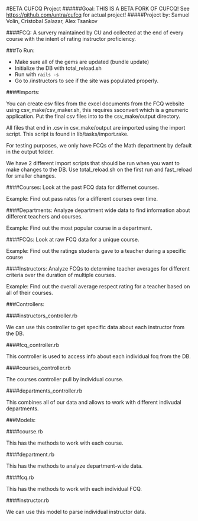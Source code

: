 #BETA CUFCQ Project
######Goal: THIS IS A BETA FORK OF CUFCQ! See https://github.com/untra/cufcq for actual project!
#####Project by: Samuel Volin, Cristobal Salazar, Alex Tsankov

####FCQ: A survery maintained by CU and collected at the end of every course with the intent of rating instructor proficiency.

###To Run: 

- Make sure all of the gems are updated (bundle update)
- Initialize the DB with total_reload.sh
- Run with ```rails -s```
- Go to /instructors to see if the site was populated properly. 

####Imports: 

You can create csv files from the excel documents from the FCQ website using csv_make/csv_maker.sh, this requires ssconvert which is a gnumeric application. Put the final csv files into to the csv_make/output directory. 

All files that end in .csv in csv_make/output are imported using the import script. This script is found in lib/tasks/import.rake. 

For testing purposes, we only have FCQs of the Math department by default in the output folder. 

We have 2 different import scripts that should be run when you want to make changes to the DB. Use total_reload.sh on the first run and fast_reload for smaller changes. 

####Courses: 
Look at the past FCQ data for differnet courses. 

Example: Find out pass rates for a different courses over time. 

####Departments: 
Analyze department wide data to find information about different teachers and courses. 

Example: Find out the most popular course in a department. 

####FCQs: 
Look at raw FCQ data for a unique course. 

Example: Find out the ratings students gave to a teacher during a specific course 

####Instructors: 
Analyze FCQs to determine teacher averages for different criteria over the duration of multiple courses. 

Example: Find out the overall average respect rating for a teacher based on all of their courses.

###Controllers:

####instructors_controller.rb

We can use this controller to get specific data about each instructor from the DB.

####fcq_controller.rb

This controller is used to access info about each individual fcq from the DB. 

####courses_controller.rb

The courses controller pull by individual course. 

####departments_controller.rb

This combines all of our data and allows to work with different indivudal departments. 

###Models:

####course.rb 

This has the methods to work with each course. 

####department.rb 

This has the methods to analyze department-wide data. 

####fcq.rb 

This has the methods to work with each individual FCQ. 

####instructor.rb 

We can use this model to parse individual instructor data.  

